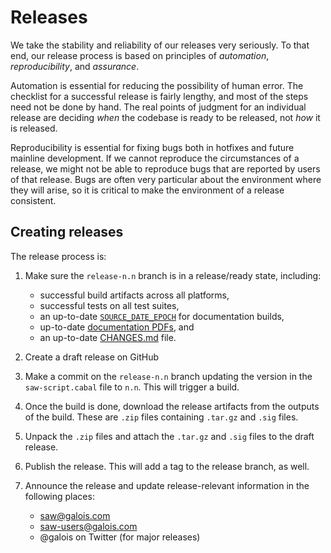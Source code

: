 # Releases

We take the stability and reliability of our releases very seriously. To
that end, our release process is based on principles of _automation_,
_reproducibility_, and _assurance_.

Automation is essential for reducing the possibility of human error. The
checklist for a successful release is fairly lengthy, and most of the
steps need not be done by hand. The real points of judgment for an
individual release are deciding _when_ the codebase is ready to be
released, not _how_ it is released.

Reproducibility is essential for fixing bugs both in hotfixes and future
mainline development. If we cannot reproduce the circumstances of a
release, we might not be able to reproduce bugs that are reported by
users of that release. Bugs are often very particular about the
environment where they will arise, so it is critical to make the
environment of a release consistent.

## Creating releases

The release process is:

1. Make sure the `release-n.n` branch is in a release/ready state, including:

   - successful build artifacts across all platforms,
   - successful tests on all test suites,
   - an up-to-date [`SOURCE_DATE_EPOCH`](../scripts/epoch.mk) for documentation builds,
   - up-to-date [documentation PDFs](../pdfs), and
   - an up-to-date [CHANGES.md](../../CHANGES.md) file.

2. Create a draft release on GitHub
3. Make a commit on the `release-n.n` branch updating the version in the
   `saw-script.cabal` file to `n.n`. This will trigger a build.
4. Once the build is done, download the release artifacts from the
   outputs of the build. These are `.zip` files containing `.tar.gz` and
   `.sig` files.
5. Unpack the `.zip` files and attach the `.tar.gz` and `.sig` files to
   the draft release.
6. Publish the release. This will add a tag to the release branch, as
   well.
7. Announce the release and update release-relevant information in the following places:

   - <saw@galois.com>
   - <saw-users@galois.com>
   - @galois on Twitter (for major releases)
